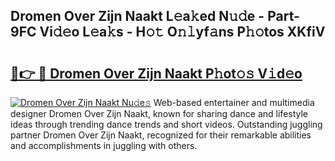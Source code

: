 ## Dromen Over Zijn Naakt L𝚎a𝚔ed N𝚞𝚍e - Part-9FC Vi𝚍𝚎o L𝚎a𝚔s - H𝚘𝚝 O𝚗𝚕yf𝚊ns P𝚑𝚘tos XKfiV

# <h2><a href="http://kf25sv.oniu.top/?m=Dromen+Over+Zijn+Naakt">🔗👉 🔴 Dromen Over Zijn Naakt P𝚑ot𝚘𝚜 V𝚒d𝚎o</a></h2>

[![Dromen Over Zijn Naakt Nu𝚍e𝚜](https://i.imgur.com/0qMVB7G.gif)](http://kf25sv.oniu.top/?m=Dromen+Over+Zijn+Naakt)
Web-based entertainer and multimedia designer Dromen Over Zijn Naakt, known for sharing dance and lifestyle ideas through trending dance trends and short videos. Outstanding juggling partner Dromen Over Zijn Naakt, recognized for their remarkable abilities and accomplishments in juggling with others.  
